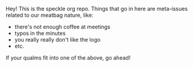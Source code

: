 Hey! This is the speckle org repo. Things that go in here are meta-issues related to our meatbag nature, like:
- there's not enough coffee at meetings
- typos in the minutes
- you really really don't like the logo
- etc. 

If your qualms fit into one of the above, go ahead!
